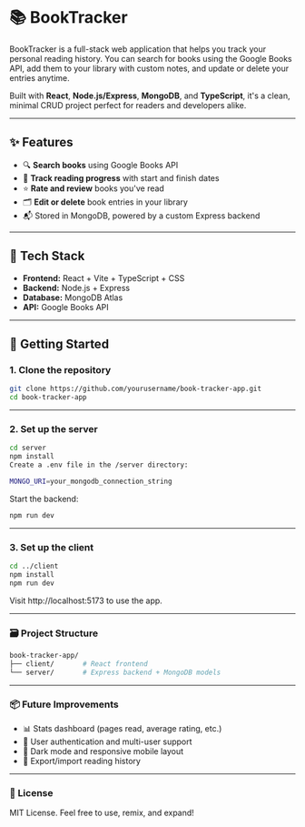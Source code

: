 # 📚 BookTracker

BookTracker is a full-stack web application that helps you track your personal reading history. You can search for books using the Google Books API, add them to your library with custom notes, and update or delete your entries anytime.

Built with **React**, **Node.js/Express**, **MongoDB**, and **TypeScript**, it's a clean, minimal CRUD project perfect for readers and developers alike.

---

## ✨ Features

- 🔍 **Search books** using Google Books API
- 📖 **Track reading progress** with start and finish dates
- ⭐ **Rate and review** books you've read
- 🗂️ **Edit or delete** book entries in your library
- 📬 Stored in MongoDB, powered by a custom Express backend

---

## 🧰 Tech Stack

- **Frontend:** React + Vite + TypeScript + CSS
- **Backend:** Node.js + Express
- **Database:** MongoDB Atlas
- **API:** Google Books API

---

## 🚀 Getting Started

### 1. Clone the repository

```bash
git clone https://github.com/yourusername/book-tracker-app.git
cd book-tracker-app
```

---

### 2. Set up the server

```bash
cd server
npm install
Create a .env file in the /server directory:
```

```bash
MONGO_URI=your_mongodb_connection_string
```

Start the backend:

```bash
npm run dev
```

---

### 3. Set up the client

```bash
cd ../client
npm install
npm run dev
```
Visit http://localhost:5173 to use the app.

---

### 🗃️ Project Structure

```bash
book-tracker-app/
├── client/       # React frontend
└── server/       # Express backend + MongoDB models
```

---

### 📦 Future Improvements
- 📊 Stats dashboard (pages read, average rating, etc.)
- 🔐 User authentication and multi-user support
- 🌙 Dark mode and responsive mobile layout
- 📁 Export/import reading history

---

### 📄 License
MIT License. Feel free to use, remix, and expand!


